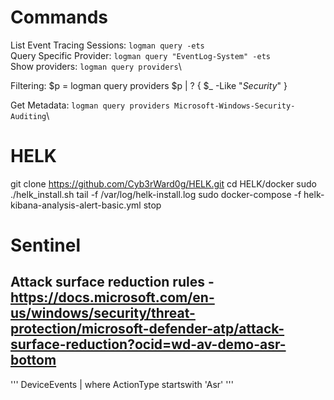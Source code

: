 # Commands

List Event Tracing Sessions: `logman query -ets`\
Query Specific Provider: `logman query "EventLog-System" -ets`\
Show providers: `logman query providers`\

Filtering:
$p = logman query providers
$p | ? { $_ -Like "*Security*" }


Get Metadata: `logman query providers Microsoft-Windows-Security-Auditing`\

# HELK

git clone https://github.com/Cyb3rWard0g/HELK.git
cd HELK/docker
sudo ./helk_install.sh
tail -f /var/log/helk-install.log
sudo docker-compose -f helk-kibana-analysis-alert-basic.yml stop

# Sentinel
## Attack surface reduction rules - https://docs.microsoft.com/en-us/windows/security/threat-protection/microsoft-defender-atp/attack-surface-reduction?ocid=wd-av-demo-asr-bottom
'''
DeviceEvents
| where ActionType startswith 'Asr'
'''
